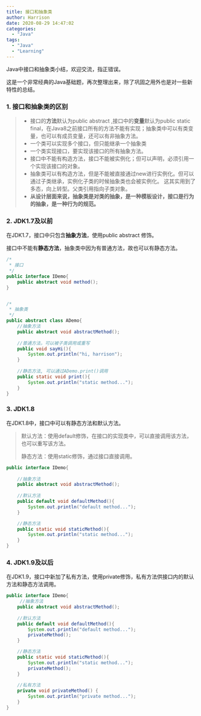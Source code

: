 ```yaml
---
title: 接口和抽象类
author: Harrison
date: 2020-08-29 14:47:02
categories:
  - "Java"
tags:
  - "Java"
  - "Learning"
---
```


Java中接口和抽象类小结，欢迎交流，指正错误。

<!-- more -->

这是一个非常经典的Java基础题，再次整理出来，除了巩固之用外也是对一些新特性的总结。



### 1. 接口和抽象类的区别

> + 接口的**方法**默认为public abstract ,接口中的**变量**默认为public static final，在Java8之前接口所有的方法不能有实现；抽象类中可以有类变量，也可以有成员变量，还可以有非抽象方法。
> +  一个类可以实现多个接口，但只能继承一个抽象类
> + 一个类实现接口，要实现该接口的所有抽象方法。
> + 接口中不能有构造方法，接口不能被实例化；但可以声明，必须引用一个实现该接口的对象。
> + 抽象类可以有构造方法，但是不能被直接通过new进行实例化。但可以通过子类继承，实例化子类的时候抽象类也会被实例化。
>    这其实用到了多态，向上转型。父类引用指向子类对象。
> + **从设计层面来说，抽象类是对类的抽象，是一种模板设计，接口是行为的抽象，是一种行为的规范。**



### 2. JDK1.7及以前

在JDK1.7，接口中只包含**抽象方法**，使用public abstract 修饰。

接口中不能有**静态方法**，抽象类中因为有普通方法，故也可以有静态方法。

```java
/*
 * 接口
 */
public interface IDemo{
    public abstract void method();
}


/*
 * 抽象类
 */
public abstract class ADemo{
    //抽象方法
    public abstract void abstractMethod();
    
    //普通方法，可以被子类调用或重写
    public void sayHi(){
        System.out.println("hi, harrison");
    }
    
    //静态方法, 可以通过ADemo.print()调用
    public static void print(){
        System.out.println("static method...");
    }
}
```



### 3. JDK1.8

在JDK1.8中，接口中可以有静态方法和默认方法。

> 默认方法：使用default修饰，在接口的实现类中，可以直接调用该方法，也可以重写该方法。
>
> 静态方法：使用static修饰，通过接口直接调用。

```java
public interface IDemo{
    
    //抽象方法
    public abstract void abstractMethod();
    
    //默认方法
    public default void defaultMethod(){
        System.out.println("default method...");
    }

    //静态方法
    public static void staticMethod(){
        System.out.println("static method...");
    }
}
```



### 4. JDK1.9及以后

在JDK1.9，接口中新加了私有方法，使用private修饰，私有方法供接口内的默认方法和静态方法调用。

```java
public interface IDemo{
     //抽象方法
    public abstract void abstractMethod();
    
    //默认方法
    public default void defaultMethod(){
        System.out.println("default method...");
        privateMethod();
    }

    //静态方法
    public static void staticMethod(){
        System.out.println("static method...");
        privateMethod();
    }
    
    //私有方法
    private void privateMethod() {
        System.out.println("private method...");
    }
} 
```

